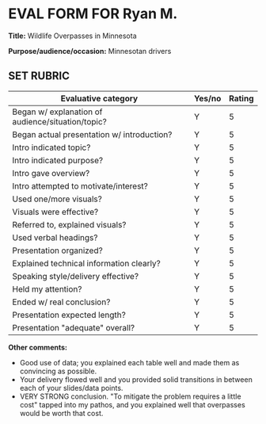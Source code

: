 # <span style="text-align:center;">EVAL FORM FOR Ryan M.</span>

**Title:** Wildlife Overpasses in Minnesota

**Purpose/audience/occasion:** Minnesotan drivers

## SET RUBRIC

| **Evaluative category**                           | **Yes/no** | **Rating** |
| ------------------------------------------------- | ---------- | ---------- |
| Began w/ explanation of audience/situation/topic? | Y          | 5          |
| Began actual presentation w/ introduction?        | Y          | 5          |
| Intro indicated topic?                            | Y          | 5          |
| Intro indicated purpose?                          | Y          | 5          |
| Intro gave overview?                              | Y          | 5          |
| Intro attempted to motivate/interest?             | Y          | 5          |
| Used one/more visuals?                            | Y          | 5          |
| Visuals were effective?                           | Y          | 5          |
| Referred to, explained visuals?                   | Y          | 5          |
| Used verbal headings?                             | Y          | 5          |
| Presentation organized?                           | Y          | 5          |
| Explained technical information clearly?          | Y          | 5          |
| Speaking style/delivery effective?                | Y          | 5          |
| Held my attention?                                | Y          | 5          |
| Ended w/ real conclusion?                         | Y          | 5          |
| Presentation expected length?                     | Y          | 5          |
| Presentation "adequate" overall?                  | Y          | 5          |

**Other comments:**

* Good use of data; you explained each table well and made them as convincing as possible.
* Your delivery flowed well and you provided solid transitions in between each of your slides/data points.
* VERY STRONG conclusion. "To mitigate the problem requires a little cost" tapped into my pathos, and you explained well that overpasses would be worth that cost.